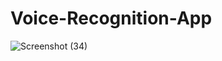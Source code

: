 # Voice-Recognition-App
![Screenshot (34)](https://github.com/PoojaTamor/Voice-Recognition-App/assets/154492630/8a6cfc11-a0dd-4ecb-9d54-9d0ec809b2fe)
